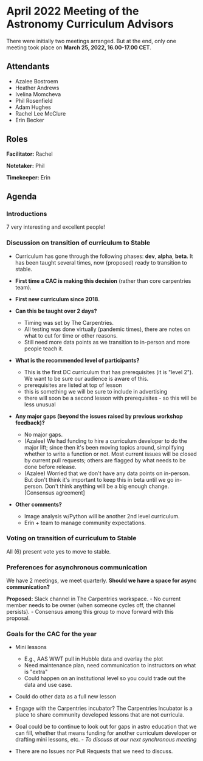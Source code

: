 # April 2022 Meeting of the Astronomy Curriculum Advisors  

There were initially two meetings arranged. But at the end, only one meeting took place on **March 25, 2022, 16.00-17.00 CET**.


## Attendants

* Azalee Bostroem
* Heather Andrews
* Ivelina Momcheva
* Phil Rosenfield
* Adam Hughes
* Rachel Lee McClure
* Erin Becker

## Roles

**Facilitator:** Rachel

**Notetaker:** Phil

**Timekeeper:** Erin

## Agenda

### Introductions

7 very interesting and excellent people!

### Discussion on transition of curriculum to Stable

* Curriculum has gone through the following phases: **dev**, **alpha**, **beta**. It has been taught several times, now (proposed) ready to transition to stable.

* **First time a CAC is making this decision** (rather than core carpentries team).

* **First new curriculum since 2018**. 

*  **Can this be taught over 2 days?**
	- Timing was set by The Carpentries.
	- All testing was done virtually (pandemic times), there are notes on what to cut for time or other reasons.
	- Still need more data points as we transition to in-person and more people teach it.

*  **What is the recommended level of participants?**
	- This is the first DC curriculum that has prerequisites (it is "level 2"). We want to be sure our audience is aware of this.
	- prerequisites are listed at top of lesson
	- this is something we will be sure to include in advertising
	- there will soon be a second lesson with prerequisites - so this will be less unusual

*  **Any major gaps (beyond the issues raised by previous workshop feedback)?**
	- No major gaps.
	- (Azalee) We had funding to hire a curriculum developer to do the major lift; since then it's been moving topics around, simplifying whether to write a function or not. Most current issues will be closed by current pull requests; others are flagged by what needs to be done before release.
	- (Azalee) Worried that we don't have any data points on in-person. But don't think it's important to keep this in beta until we go in-person. Don't think anything will be a big enough change. [Consensus agreement]

*  **Other comments?**
	- Image analysis w/Python will be another 2nd level curriculum.
	- Erin + team to manage community expectations.

### Voting on transition of curriculum to Stable

 All (6) present vote yes to move to stable.

### Preferences for asynchronous communication

We have 2 meetings, we meet quarterly. **Should we have a space for async communication?**

**Proposed:** Slack channel in The Carpentries workspace. 
	- No current member needs to be owner (when someone cycles off, the channel persists).
	- Consensus among this group to move forward with this proposal.
  
### Goals for the CAC for the year

* Mini lessons
	- E.g., AAS WWT pull in Hubble data and overlay the plot
	- Need maintenance plan, need communication to instructors on what is "extra"
	- Could happen on an institutional level so you could trade out the data and use case.

* Could do other data as a full new lesson 

* Engage with the Carpentries incubator? The Carpentries Incubator is a place to share community developed lessons that are not curricula. 

* Goal could be to continue to look out for gaps in astro education that we can fill, whether that means funding for another curriculum developer or drafting mini lessons, etc. - $\textit{To discuss at our next synchronous meeting}$ 

* There are no Issues nor Pull Requests that we need to discuss.